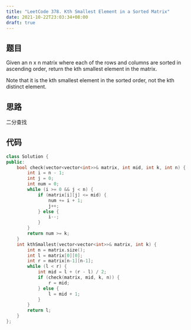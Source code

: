 ```yaml
---
title: "LeetCode 378. Kth Smallest Element in a Sorted Matrix"
date: 2021-10-22T23:03:34+08:00
draft: true
---
```


## 题目

Given an n x n matrix where each of the rows and columns are sorted in ascending order, return the kth smallest element in the matrix.

Note that it is the kth smallest element in the sorted order, not the kth distinct element.

## 思路

二分查找

## 代码

```cpp
class Solution {
public:
    bool check(vector<vector<int>>& matrix, int mid, int k, int n) {
        int i = n - 1;
        int j = 0;
        int num = 0;
        while (i >= 0 && j < n) {
            if (matrix[i][j] <= mid) {
                num += i + 1;
                j++;
            } else {
                i--;
            }
        }
        return num >= k;
    }
    int kthSmallest(vector<vector<int>>& matrix, int k) {
        int n = matrix.size();
        int l = matrix[0][0];
        int r = matrix[n-1][n-1];
        while (l < r) {
            int mid = l + (r - l) / 2;
            if (check(matrix, mid, k, n)) {
                r = mid;
            } else {
                l = mid + 1;
            }
        }
        return l;
    }
};
```


